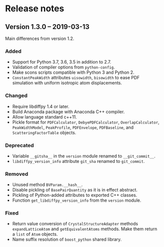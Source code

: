 # Release notes

## Version 1.3.0 – 2019-03-13

Main differences from version 1.2.

### Added

- Support for Python 3.7, 3.6, 3.5 in addition to 2.7.
- Validation of compiler options from `python-config`.
- Make scons scripts compatible with Python 3 and Python 2.
- `ConstantPeakWidth` attributes `uisowidth`, `bisowidth` to ease
  PDF simulation with uniform isotropic atom displacements.

### Changed

- Require libdiffpy 1.4 or later.
- Build Anaconda package with Anaconda C++ compiler.
- Allow language standard c++11.
- Pickle format for `PDFCalculator`, `DebyePDFCalculator`,
  `OverlapCalculator`, `PeakWidthModel`, `PeakProfile`, `PDFEnvelope`,
  `PDFBaseline`, and `ScatteringFactorTable` objects.

### Deprecated

- Variable `__gitsha__` in the `version` module renamed to `__git_commit__`.
- `libdiffpy_version_info` attribute `git_sha` renamed to `git_commit`.

### Removed

- Unused method `BVParam.__hash__`.
- Disable pickling of `BasePairQuantity` as it is in effect abstract.
- Pickling of Python-added attributes to exported C++ classes.
- Function `get_libdiffpy_version_info` from the `version` module.

### Fixed

- Return value conversion of `CrystalStructureAdapter` methods
  `expandLatticeAtom` and `getEquivalentAtoms` methods.
  Make them return a `list` of `Atom` objects.
- Name suffix resolution of `boost_python` shared library.
